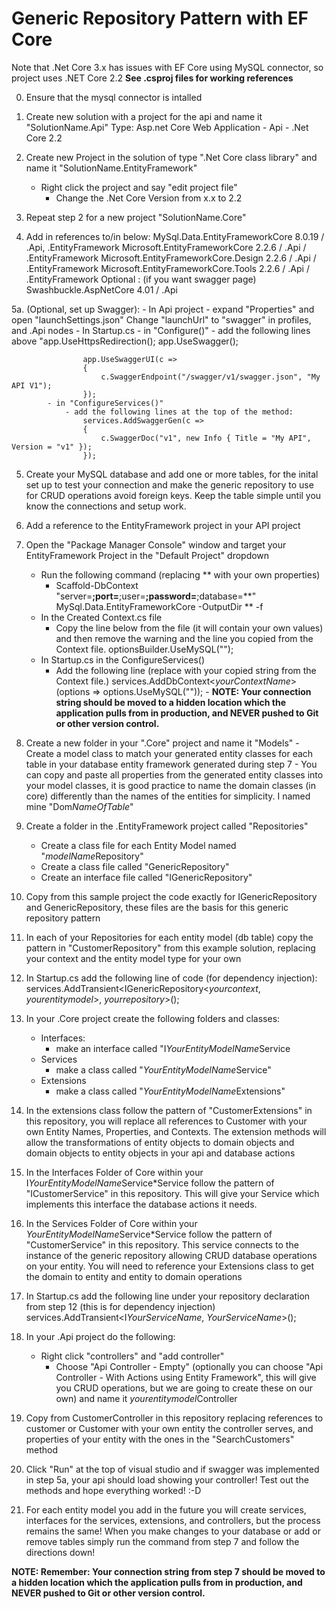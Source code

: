 # Generic Repository Pattern with EF Core

Note that .Net Core 3.x has issues with EF Core using MySQL connector, so project uses .NET Core 2.2
**See .csproj files for working references**


0. Ensure that the mysql connector is intalled

1. Create new solution with a project for the api and name it "SolutionName.Api"
	Type: Asp.net Core Web Application
		- Api
			- .Net Core 2.2
			
2. Create new Project in the solution of type ".Net Core class library" and name it "SolutionName.EntityFramework"
	- Right click the project and say "edit project file"
		- Change the .Net Core Version from x.x to 2.2
		
3. Repeat step 2 for a new project "SolutionName.Core"

4. Add in references to/in below:
	MySql.Data.EntityFrameworkCore 8.0.19 / .Api, .EntityFramework
	Microsoft.EntityFrameworkCore 2.2.6 / .Api / .EntityFramework
	Microsoft.EntityFrameworkCore.Design 2.2.6 / .Api / .EntityFramework
	Microsoft.EntityFrameworkCore.Tools 2.2.6 / .Api / .EntityFramework
	Optional : (if you want swagger page) Swashbuckle.AspNetCore 4.01 / .Api
			
5a. (Optional, set up Swagger):
	- In Api project 
		- expand "Properties" and open "launchSettings.json"
		Change "launchUrl" to "swagger" in profiles, and .Api nodes
		- In Startup.cs
			- in "Configure()"
				- add the following lines above "app.UseHttpsRedirection();
					app.UseSwagger();

					app.UseSwaggerUI(c =>
					{
						c.SwaggerEndpoint("/swagger/v1/swagger.json", "My API V1");
					});
			- in "ConfigureServices()"
				- add the following lines at the top of the method:
					services.AddSwaggerGen(c =>
					{
						c.SwaggerDoc("v1", new Info { Title = "My API", Version = "v1" });
					});
		
		
5. Create your MySQL database and add one or more tables, for the inital set up to test your connection and make the generic repository to use for CRUD operations avoid foreign keys. Keep the table simple until you know the connections and setup work.

6. Add a reference to the EntityFramework project in your API project

7. Open the "Package Manager Console" window and target your EntityFramework Project in the "Default Project" dropdown
	- Run the following command (replacing ** with your own properties)
		- Scaffold-DbContext "server=**;port=**;user=**;password=**;database=**" MySql.Data.EntityFrameworkCore -OutputDir ** -f
	- In the Created Context.cs file
		- Copy the line below from the file (it will contain your own values) and then remove the warning and the line you copied from the Context file.
			optionsBuilder.UseMySQL("");
	- In Startup.cs in the ConfigureServices()
		- Add the following line (replace with your copied string from the Context file.)
            services.AddDbContext<*yourContextName*>(options => options.UseMySQL(""));
				- **NOTE: Your connection string should be moved to a hidden location which the application pulls from in production, and NEVER pushed to Git or other version control.**
			
8. Create a new folder in your ".Core" project and name it "Models"
			- Create a model class to match your generated entity classes for each table in your database entity framework generated during step 7
				- You can copy and paste all properties from the generated entity classes into your model classes, it is good practice to name the domain classes (in core) differently than the names of the entities for simplicity. I named mine "Dom*NameOfTable*"
				
9. Create a folder in the .EntityFramework project called "Repositories"
	- Create a class file for each Entity Model named "*modelName*Repository"
	- Create a class file called "GenericRepository"
	- Create an interface file called "IGenericRepository"
	
10. Copy from this sample project the code exactly for IGenericRepository and GenericRepository, these files are the basis for this generic repository pattern

11. In each of your Repositories for each entity model (db table) copy the pattern in "CustomerRepository" from this example solution, replacing your context and the entity model type for your own

12. In Startup.cs add the following line of code (for dependency injection):
        services.AddTransient<IGenericRepository<*yourcontext*, *yourentitymodel*>, *yourrepository*>();
		
13. In your .Core project create the following folders and classes:
	- Interfaces: 
		- make an interface called "I*YourEntityModelName*Service
	- Services
		- make a class called "*YourEntityModelName*Service"
	- Extensions
		- make a class called "*YourEntityModelName*Extensions"
		
14. In the extensions class follow the pattern of "CustomerExtensions" in this repository, you will replace all references to Customer with your own Entity Names, Properties, and Contexts. The extension methods will allow the transformations of entity objects to domain objects and domain objects to entity objects in your api and database actions

15. In the Interfaces Folder of Core within your I*YourEntityModelName*Service*Service follow the pattern of "ICustomerService" in this repository. This will give your Service which implements this interface the database actions it needs.

16. In the Services Folder of Core within your *YourEntityModelName*Service*Service follow the pattern of "CustomerService" in this repository. This service connects to the instance of the generic repository allowing CRUD database operations on your entity. You will need to reference your Extensions class to get the domain to entity and entity to domain operations 

17. In Startup.cs add the following line under your repository declaration from step 12 (this is for dependency injection)
	services.AddTransient<I*YourServiceName*, *YourServiceName*>();
	
18. In your .Api project do the following:
	- Right click "controllers" and "add controller"
		- Choose "Api Controller - Empty" (optionally you can choose "Api Controller - With Actions using Entity Framework", this will give you CRUD operations, but we are going to create these on our own) and name it *yourentitymodel*Controller

19. Copy from CustomerController in this repository replacing references to customer or Customer with your own entity the controller serves, and properties of your entity with the ones in the "SearchCustomers" method

20. Click "Run" at the top of visual studio and if swagger was implemented in step 5a, your api should load showing your controller! Test out the methods and hope everything worked! :-D 

21. For each entity model you add in the future you will create services, interfaces for the services, extensions, and controllers, but the process remains the same! When you make changes to your database or add or remove tables simply run the command from step 7 and follow the directions down!


**NOTE: Remember: Your connection string from step 7 should be moved to a hidden location which the application pulls from in production, and NEVER pushed to Git or other version control.**